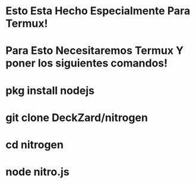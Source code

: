 # Esto Esta Hecho Especialmente Para Termux!
# Para Esto Necesitaremos Termux Y poner los siguientes comandos!
# pkg install nodejs
# git clone DeckZard/nitrogen
# cd nitrogen
# node nitro.js
#
